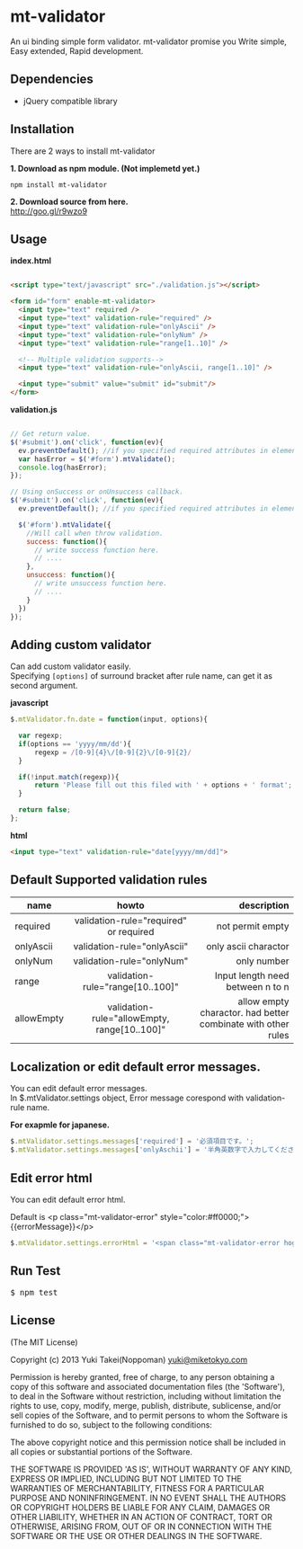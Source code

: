mt-validator
===========

An ui binding simple form validator.
mt-validator promise you Write simple, Easy extended, Rapid development.

## Dependencies
* jQuery compatible library

## Installation
There are 2 ways to install mt-validator

**1. Download as npm module. (Not implemetd yet.)**
```
npm install mt-validator
```

**2. Download source from here.**  
http://goo.gl/r9wzo9

## Usage

**index.html**
```html

<script type="text/javascript" src="./validation.js"></script>

<form id="form" enable-mt-validator>
  <input type="text" required />
  <input type="text" validation-rule="required" />
  <input type="text" validation-rule="onlyAscii" />
  <input type="text" validation-rule="onlyNum" />
  <input type="text" validation-rule="range[1..10]" />

  <!-- Multiple validation supports-->
  <input type="text" validation-rule="onlyAscii, range[1..10]" />

  <input type="submit" value="submit" id="submit"/>
</form>
```

**validation.js**
```javascript

// Get return value.
$('#submit').on('click', function(ev){
  ev.preventDefault(); //if you specified required attributes in element, you need to write this line.
  var hasError = $('#form').mtValidate();
  console.log(hasError);
});

// Using onSuccess or onUnsuccess callback.
$('#submit').on('click', function(ev){
  ev.preventDefault(); //if you specified required attributes in element, you need to write this line.

  $('#form').mtValidate({
    //Will call when throw validation.
    success: function(){
      // write success function here.
      // ....
    },
    unsuccess: function(){
      // write unsuccess function here.
      // ....
    }
  })
});
```


## Adding custom validator

Can add custom validator easily.  
Specifying `[options]` of surround bracket after rule name, can get it as second argument.

**javascript**
```javascript
$.mtValidator.fn.date = function(input, options){

  var regexp;
  if(options == 'yyyy/mm/dd'){
      regexp = /[0-9]{4}\/[0-9]{2}\/[0-9]{2}/
  }

  if(!input.match(regexp)){
      return 'Please fill out this filed with ' + options + ' format';
  }

  return false;
};

```

**html**
```html
<input type="text" validation-rule="date[yyyy/mm/dd]">
```

## Default Supported validation rules

|name           |howto                           |description    |
| ------------- |:------------------------------:|--------------:|
|required|validation-rule="required" or required|not permit empty|
|onlyAscii|validation-rule="onlyAscii"|only ascii charactor|
|onlyNum|validation-rule="onlyNum"|only number|
|range|validation-rule="range[10..100]"|Input length need between n to n|
|allowEmpty|validation-rule="allowEmpty, range[10..100]"|allow empty charactor. had better combinate with other rules|

## Localization or edit default error messages.

You can edit default error messages.  
In $.mtValidator.settings object, Error message corespond with validation-rule name.

**For exapmle for japanese.**
```javascript
$.mtValidator.settings.messages['required'] = '必須項目です。';
$.mtValidator.settings.messages['onlyAschii'] = '半角英数字で入力してください。';
```

## Edit error html
You can edit default error html.

Default is &lt;p class="mt-validator-error" style="color:#ff0000;"&gt;{{errorMessage}}&lt;/p&gt;

```javascript
$.mtValidator.settings.errorHtml = '<span class="mt-validator-error hogeclass">{{errorMessage}}</span>'
```


## Run Test
<pre>
$ npm test
</pre>


## License

(The MIT License)

Copyright (c) 2013 Yuki Takei(Noppoman) <yuki@miketokyo.com>

Permission is hereby granted, free of charge, to any person obtaining a copy of this software and associated documentation files (the 'Software'), to deal in the Software without restriction, including without limitation the rights to use, copy, modify, merge, publish, distribute, sublicense, and/or sell copies of the Software, and to permit persons to whom the Software is furnished to do so, subject to the following conditions:

The above copyright notice and this permission notice shall be included in all copies or substantial portions of the Software.

THE SOFTWARE IS PROVIDED 'AS IS', WITHOUT WARRANTY OF ANY KIND, EXPRESS OR IMPLIED, INCLUDING BUT NOT LIMITED TO THE WARRANTIES OF MERCHANTABILITY, FITNESS FOR A PARTICULAR PURPOSE AND NONINFRINGEMENT. IN NO EVENT SHALL THE AUTHORS OR COPYRIGHT HOLDERS BE LIABLE FOR ANY CLAIM, DAMAGES OR OTHER LIABILITY, WHETHER IN AN ACTION OF CONTRACT, TORT OR OTHERWISE, ARISING FROM, OUT OF OR IN CONNECTION WITH THE SOFTWARE OR THE USE OR OTHER DEALINGS IN THE SOFTWARE.
